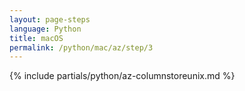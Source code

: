 ```yaml
---
layout: page-steps
language: Python
title: macOS
permalink: /python/mac/az/step/3
---
```


{% include partials/python/az-columnstoreunix.md %}
